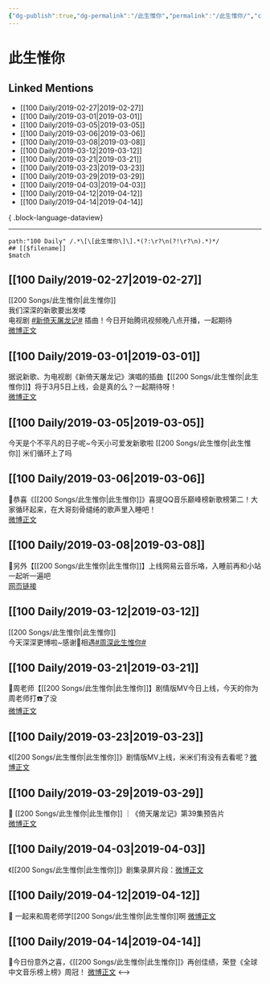 ```yaml
---
{"dg-publish":true,"dg-permalink":"/此生惟你","permalink":"/此生惟你/","created":"2022-12-22T14:23:58.000+08:00","updated":"2023-04-10T15:47:55.000+08:00"}
---
```


# 此生惟你

## Linked Mentions
- [[100 Daily/2019-02-27\|2019-02-27]]
- [[100 Daily/2019-03-01\|2019-03-01]]
- [[100 Daily/2019-03-05\|2019-03-05]]
- [[100 Daily/2019-03-06\|2019-03-06]]
- [[100 Daily/2019-03-08\|2019-03-08]]
- [[100 Daily/2019-03-12\|2019-03-12]]
- [[100 Daily/2019-03-21\|2019-03-21]]
- [[100 Daily/2019-03-23\|2019-03-23]]
- [[100 Daily/2019-03-29\|2019-03-29]]
- [[100 Daily/2019-04-03\|2019-04-03]]
- [[100 Daily/2019-04-12\|2019-04-12]]
- [[100 Daily/2019-04-14\|2019-04-14]]

{ .block-language-dataview}

---

```expander
path:"100 Daily" /.*\[\[此生惟你\]\].*(?:\r?\n(?!\r?\n).*)*/
## [[$filename]]
$match
```
## [[100 Daily/2019-02-27\|2019-02-27]]
[[200 Songs/此生惟你\|此生惟你]]  
我们深深的新歌要出发喽  
电视剧 [#新倚天屠龙记#](https://s.weibo.com/weibo?q=%23%E6%96%B0%E5%80%9A%E5%A4%A9%E5%B1%A0%E9%BE%99%E8%AE%B0%23) 插曲！今日开始腾讯视频晚八点开播，一起期待  
[微博正文](https://weibo.com/detail/4344438518189643)
## [[100 Daily/2019-03-01\|2019-03-01]]
据说新歌、为电视剧《新倚天屠龙记》演唱的插曲【[[200 Songs/此生惟你\|此生惟你]]】将于3月5日上线，会是真的么？一起期待呀！  
[微博正文](https://m.weibo.cn/6466290670/4345070868173839)

## [[100 Daily/2019-03-05\|2019-03-05]]
今天是个不平凡的日子呢~今天小可爱发新歌啦 [[200 Songs/此生惟你\|此生惟你]] 米们循环上了吗  
[](https://m.weibo.cn/1736988591/4346484092917487)
## [[100 Daily/2019-03-06\|2019-03-06]]
📣恭喜《[[200 Songs/此生惟你\|此生惟你]]》喜提QQ音乐巅峰榜新歌榜第二！大家循环起来，在大哥刻骨缱绻的歌声里入睡吧！  
[微博正文](https://m.weibo.cn/6466290670/4346940655922343)

## [[100 Daily/2019-03-08\|2019-03-08]]
📢另外【[[200 Songs/此生惟你\|此生惟你]]】上线网易云音乐咯，入睡前再和小站一起听一遍吧  
[网页链接](https://weibo.cn/sinaurl?u=https%3A%2F%2Fmusic.163.com%2Fm%2Fsong%3Fid%3D1348548947%26userid%3D413180213%23%3Fthirdfrom%3Dsina)

## [[100 Daily/2019-03-12\|2019-03-12]]
[[200 Songs/此生惟你\|此生惟你]]  
今天深深更博啦~感谢🙏相遇[#周深此生惟你#](https://s.weibo.com/weibo?q=%23%E5%91%A8%E6%B7%B1%E6%AD%A4%E7%94%9F%E6%83%9F%E4%BD%A0%23)  
[](https://weibo.com/detail/4349108501725059)
## [[100 Daily/2019-03-21\|2019-03-21]]
📢周老师【[[200 Songs/此生惟你\|此生惟你]]】剧情版MV今日上线，今天的你为周老师打☎️了没  
[微博正文](https://m.weibo.cn/6466290670/4352230318943516)
## [[100 Daily/2019-03-23\|2019-03-23]]
《[[200 Songs/此生惟你\|此生惟你]]》剧情版MV上线，米米们有没有去看呢？[微博正文](https://m.weibo.cn/6466290670/4352797703418125)
## [[100 Daily/2019-03-29\|2019-03-29]]
🌟 [[200 Songs/此生惟你\|此生惟你]] ｜《倚天屠龙记》第39集预告片  
[微博正文](https://m.weibo.cn/6466290670/4355176141574358)
## [[100 Daily/2019-04-03\|2019-04-03]]
《[[200 Songs/此生惟你\|此生惟你]]》剧集录屏片段：[微博正文](https://m.weibo.cn/6466290670/4357098219249005)
## [[100 Daily/2019-04-12\|2019-04-12]]
🎵 一起来和周老师学[[200 Songs/此生惟你\|此生惟你]]啊
[微博正文](https://m.weibo.cn/6466290670/4360394216351309)

## [[100 Daily/2019-04-14\|2019-04-14]]
🌿今日份意外之喜，《[[200 Songs/此生惟你\|此生惟你]]》再创佳绩，荣登《全球中文音乐榜上榜》周冠！
[微博正文](https://m.weibo.cn/6466290670/4360975462809808)
<-->